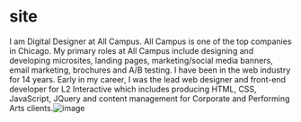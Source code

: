 # site

I am Digital Designer at All Campus. All Campus is one of the top companies in Chicago. My primary roles at All Campus include designing and developing microsites, landing pages, marketing/social media banners, email marketing, brochures and A/B testing. I have been in the web industry for 14 years. Early in my career, I was the lead web designer and front-end developer for L2 Interactive which includes producing HTML, CSS, JavaScript, JQuery and content management for Corporate and Performing Arts clients.![image](https://user-images.githubusercontent.com/34924003/115626007-82fe6f80-a2c2-11eb-9783-064bf46db8e2.png)

